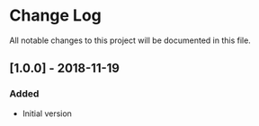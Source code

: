 # Change Log
All notable changes to this project will be documented in this file.

## [1.0.0] - 2018-11-19
### Added
- Initial version